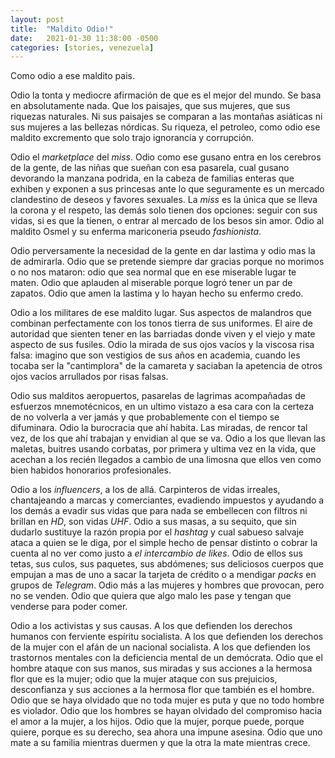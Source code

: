 ```yaml
---
layout: post
title:  "Maldito Odio!"
date:   2021-01-30 11:38:00 -0500
categories: [stories, venezuela]
---
```


Como odio a ese maldito pais.

Odio la tonta y mediocre afirmación de que es el mejor del mundo. Se basa en absolutamente nada. Que los paisajes, que sus mujeres, que sus riquezas naturales. Ni sus paisajes se comparan a las montañas asiáticas ni sus mujeres a las bellezas nórdicas. Su riqueza, el petroleo, como odio ese maldito excremento que solo trajo ignorancia y corrupción.

Odio el *marketplace* del *miss*. Odio como ese gusano entra en los cerebros de la gente, de las niñas que sueñan con esa pasarela, cual gusano devorando la manzana podrida, en la cabeza de familias enteras que exhiben y exponen a sus princesas ante lo que seguramente es un mercado clandestino de deseos y favores sexuales. La *miss* es la única que se lleva la corona y el respeto, las demás solo tienen dos opciones: seguir con sus vidas, si es que la tienen, o entrar al mercado de los besos sin amor. Odio al maldito Osmel y su enferma mariconeria pseudo *fashionista*.

Odio perversamente la necesidad de la gente en dar lastima y odio mas la de admirarla. Odio que se pretende siempre dar gracias porque no morimos o no nos mataron: odio que sea normal que en ese miserable lugar te maten. Odio que aplauden al miserable porque logró tener un par de zapatos. Odio que amen la lastima y lo hayan hecho su enfermo credo.

Odio a los militares de ese maldito lugar. Sus aspectos de malandros que combinan perfectamente con los tonos tierra de sus uniformes. El aire de autoridad que sienten tener en las barriadas donde viven y el viejo y mate aspecto de sus fusiles. Odio la mirada de sus ojos vacíos y la viscosa risa falsa: imagino que son vestigios de sus años en academia, cuando les tocaba ser la "cantimplora" de la camareta y saciaban la apetencia de otros ojos vacíos arrullados por risas falsas.

Odio sus malditos aeropuertos, pasarelas de lagrimas acompañadas de esfuerzos mnemotécnicos, en un ultimo vistazo a esa cara con la certeza de no volverla a ver jamás y que probablemente con el tiempo se difuminara. Odio la burocracia que ahí habita. Las miradas, de rencor tal vez, de los que ahí trabajan y envidian al que se va. Odio a los que llevan las maletas, buitres usando corbatas, por primera y ultima vez en la vida, que acechan a los recién llegados a cambio de una limosna que ellos ven como bien habidos honorarios profesionales.

Odio a los *influencers*, a los de allá. Carpinteros de vidas irreales, chantajeando a marcas y comerciantes, evadiendo impuestos y ayudando a los demás a evadir sus vidas que para nada se embellecen con filtros ni brillan en *HD*, son vidas *UHF*. Odio a sus masas, a su sequito, que sin dudarlo sustituye la razón propia por el *hashtag* y cual sabueso salvaje ataca a quien se le diga, por el simple hecho de pensar distinto o cobrar la cuenta al no ver como justo a *el intercambio de likes*. Odio de ellos sus tetas, sus culos, sus paquetes, sus abdómenes; sus deliciosos cuerpos que empujan a mas de uno a sacar la tarjeta de crédito o a mendigar *packs* en grupos de *Telegram*. Odio más a las mujeres y hombres que provocan, pero no se venden. Odio que quiera que algo malo les pase y tengan que venderse para poder comer.

Odio a los activistas y sus causas. A los que defienden los derechos humanos con ferviente espíritu socialista. A los que defienden los derechos de la mujer con el afán de un nacional socialista. A los que defienden los trastornos mentales con la deficiencia mental de un demócrata. Odio que el hombre ataque con sus manos, sus miradas y sus acciones a la hermosa flor que es la mujer; odio que la mujer ataque con sus prejuicios, desconfianza y sus acciones a la hermosa flor que también es el hombre. Odio que se haya olvidado que no toda mujer es puta y que no todo hombre es violador. Odio que los hombres se hayan olvidado del compromiso hacia el amor a la mujer, a los hijos. Odio que la mujer, porque puede, porque quiere, porque es su derecho, sea ahora una impune asesina. Odio que uno mate a su familia mientras duermen y que la otra la mate mientras crece.